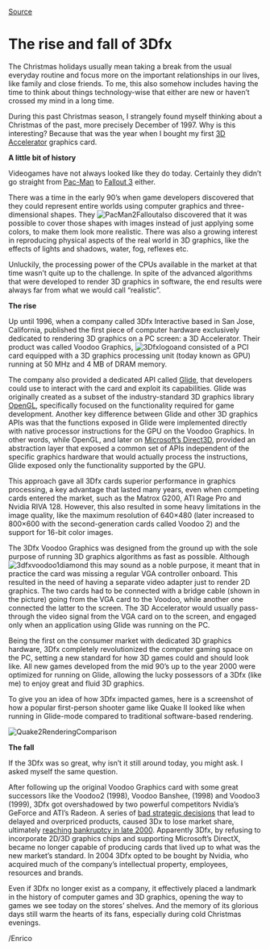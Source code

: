 [Source](http://megakemp.com/2009/01/27/the-rise-and-fall-of-3dfx/ "Permalink to The rise and fall of 3Dfx")

# The rise and fall of 3Dfx

The Christmas holidays usually mean taking a break from the usual everyday routine and focus more on the important relationships in our lives, like family and close friends. To me, this also somehow includes having the time to think about things technology-wise that either are new or haven’t crossed my mind in a long time.

During this past Christmas season, I strangely found myself thinking about a Christmas of the past, more precisely December of 1997. Why is this interesting? Because that was the year when I bought my first [3D Accelerator][1] graphics card.

**A little bit of history**

Videogames have not always looked like they do today. Certainly they didn’t go straight from [Pac-Man][2] to [Fallout 3][3] either.

There was a time in the early 90’s when game developers discovered that they could represent entire worlds using computer graphics and three-dimensional shapes. They ![PacMan2Fallout][4]also discovered that it was possible to cover those shapes with images instead of just applying some colors, to make them look more realistic. There was also a growing interest in reproducing physical aspects of the real world in 3D graphics, like the effects of lights and shadows, water, fog, reflexes etc.

Unluckily, the processing power of the CPUs available in the market at that time wasn’t quite up to the challenge. In spite of the advanced algorithms that were developed to render 3D graphics in software, the end results were always far from what we would call “realistic”.

**The rise**

Up until 1996, when a company called 3Dfx Interactive based in San Jose, California, published the first piece of computer hardware exclusively dedicated to rendering 3D graphics on a PC screen: a 3D Accelerator. Their product was called Voodoo Graphics, ![3Dfxlogo][5]and consisted of a PCI card equipped with a 3D graphics processing unit (today known as GPU) running at 50 MHz and 4 MB of DRAM memory.

The company also provided a dedicated API called [Glide][6], that developers could use to interact with the card and exploit its capabilities. Glide was originally created as a subset of the industry-standard 3D graphics library [OpenGL][7], specifically focused on the functionality required for game development. Another key difference between Glide and other 3D graphics APIs was that the functions exposed in Glide were implemented directly with native processor instructions for the GPU on the Voodoo Graphics.
In other words, while OpenGL, and later on [Microsoft’s Direct3D][8], provided an abstraction layer that exposed a common set of APIs independent of the specific graphics hardware that would actually process the instructions, Glide exposed only the functionality supported by the GPU.

This approach gave all 3Dfx cards superior performance in graphics processing, a key advantage that lasted many years, even when competing cards entered the market, such as the Matrox G200, ATI Rage Pro and Nvidia RIVA 128.
However, this also resulted in some heavy limitations in the image quality, like the maximum resolution of 640×480 (later increased to 800×600 with the second-generation cards called Voodoo 2) and the support for 16-bit color images.

The 3Dfx Voodoo Graphics was designed from the ground up with the sole purpose of running 3D graphics algorithms as fast as possible. Although![3dfxvoodoo1diamond][9] this may sound as a noble purpose, it meant that in practice the card was missing a regular VGA controller onboard. This resulted in the need of having a separate video adapter just to render 2D graphics. The two cards had to be connected with a bridge cable (shown in the picture) going from the VGA card to the Voodoo, while another one connected the latter to the screen. The 3D Accelerator would usually pass-through the video signal from the VGA card on to the screen, and engaged only when an application using Glide was running on the PC.

Being the first on the consumer market with dedicated 3D graphics hardware, 3Dfx completely revolutionized the computer gaming space on the PC, setting a new standard for how 3D games could and should look like. All new games developed from the mid 90’s up to the year 2000 were optimized for running on Glide, allowing the lucky possessors of a 3Dfx (like me) to enjoy great and fluid 3D graphics.

To give you an idea of how 3Dfx impacted games, here is a screenshot of how a popular first-person shooter game like Quake II looked like when running in Glide-mode compared to traditional software-based rendering.

![Quake2RenderingComparison][10]

**The fall**

If the 3Dfx was so great, why isn’t it still around today, you might ask. I asked myself the same question.

After following up the original Voodoo Graphics card with some great successors like the Voodoo2 (1998), Voodoo Banshee, (1998) and Voodoo3 (1999), 3Dfx got overshadowed by two powerful competitors Nvidia’s GeForce and ATI’s Radeon. A series of [bad strategic decisions][11] that lead to delayed and overpriced products, caused 3Dx to lose market share, ultimately [reaching bankruptcy in late 2000][12]. Apparently 3Dfx, by refusing to incorporate 2D/3D graphics chips and supporting Microsoft’s DirectX, became no longer capable of producing cards that lived up to what was the new market’s standard.
In 2004 3Dfx opted to be bought by Nvidia, who acquired much of the company’s intellectual property, employees, resources and brands.

Even if 3Dfx no longer exist as a company, it effectively placed a landmark in the history of computer games and 3D graphics, opening the way to games we see today on the stores’ shelves. And the memory of its glorious days still warm the hearts of its fans, especially during cold Christmas evenings.

/Enrico

   [1]: http://www.tech-faq.com/3d-accelerator.shtml
   [2]: http://www.gamespot.com/features/vgs/universal/hist_pacman/
   [3]: http://www.gamespot.com/pc/rpg/fallout3/index.html?tag=result;title;1
   [4]: http://megakemp.files.wordpress.com/2009/01/pacman2fallout1.jpg?w=304&h=198 (PacMan2Fallout)
   [5]: http://megakemp.files.wordpress.com/2009/01/3dfxlogo1.png?w=218&h=100 (3Dfxlogo)
   [6]: http://www.gamers.org/dEngine/xf3D/glide/glidepgm.htm
   [7]: http://www.opengl.org/
   [8]: http://msdn.microsoft.com/en-us/directx/default.aspx
   [9]: http://megakemp.files.wordpress.com/2009/01/3dfxvoodoo1diamond1.jpg?w=480 (3dfxvoodoo1diamond)
   [10]: http://megakemp.files.wordpress.com/2009/01/quake2renderingcomparison1.jpg?w=524&h=200 (Quake2RenderingComparison)
   [11]: http://www.sudhian.com/index.php?/articles/show/3dfx_voodoo_5_6000_review/conspiracy_theories_cont
   [12]: http://www.x86-secret.com/articles/divers/v5-6000/letter_to_customers.htm
